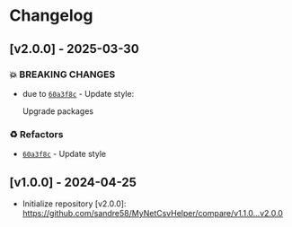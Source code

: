 # Changelog

## [v2.0.0] - 2025-03-30
### :boom: BREAKING CHANGES
- due to [`60a3f8c`](https://github.com/sandre58/MyNetCsvHelper/commit/60a3f8c64524d00f904b70709fd617dfd742cb4e) - Update style:

  Upgrade packages


### :recycle: Refactors
- [`60a3f8c`](https://github.com/sandre58/MyNetCsvHelper/commit/60a3f8c64524d00f904b70709fd617dfd742cb4e) - Update style


## [v1.0.0] - 2024-04-25
- Initialize repository
[v2.0.0]: https://github.com/sandre58/MyNetCsvHelper/compare/v1.1.0...v2.0.0